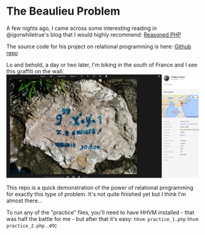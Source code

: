 # The Beaulieu Problem

A few nights ago, I came across some interesting reading in @igorwhiletrue's blog that I would highly recommend:
<a href="https://igor.io/2014/08/06/reasoned-php.html">Reasoned PHP</a>

The source code for his project on relational programming is here:
<a href="https://github.com/igorw/reasoned-php">Github repo</a>

Lo and behold, a day or two later, I'm biking in the south of France and I see this graffiti on the wall: 
<img src="./beaulieu_problem.JPG" />

This repo is a quick demonstration of the power of relational programming for exactly this type of problem. It's not quite finished yet but I think I'm almost there...

To run any of the "practice" files, you'll need to have HHVM installed - that was half the battle for me - but after that it's easy:
`hhvm practice_1.php`
`hhvm practice_2.php`
..etc
